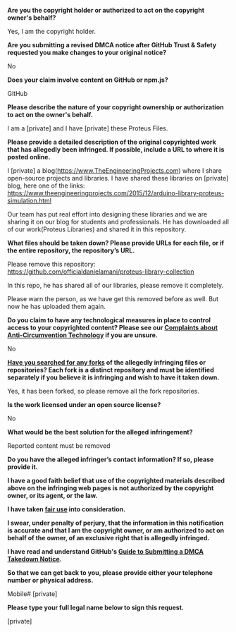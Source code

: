 **Are you the copyright holder or authorized to act on the copyright owner's behalf?**

Yes, I am the copyright holder.

**Are you submitting a revised DMCA notice after GitHub Trust & Safety requested you make changes to your original notice?**

No

**Does your claim involve content on GitHub or npm.js?**

GitHub

**Please describe the nature of your copyright ownership or authorization to act on the owner's behalf.**

I am a [private] and I have [private] these Proteus Files.

**Please provide a detailed description of the original copyrighted work that has allegedly been infringed. If possible, include a URL to where it is posted online.**

I [private] a blog(https://www.TheEngineeringProjects.com) where I share open-source projects and libraries. I have shared these libraries on [private] blog, here one of the links: https://www.theengineeringprojects.com/2015/12/arduino-library-proteus-simulation.html

Our team has put real effort into designing these libraries and we are sharing it on our blog for students and professionals. He has downloaded all of our work(Proteus Libraries) and shared it in this repository.

**What files should be taken down? Please provide URLs for each file, or if the entire repository, the repository’s URL.**

Please remove this repository: https://github.com/officialdanielamani/proteus-library-collection

In this repo, he has shared all of our libraries, please remove it completely.

Please warn the person, as we have get this removed before as well. But now he has uploaded them again.

**Do you claim to have any technological measures in place to control access to your copyrighted content? Please see our <a href="https://docs.github.com/articles/guide-to-submitting-a-dmca-takedown-notice#complaints-about-anti-circumvention-technology">Complaints about Anti-Circumvention Technology</a> if you are unsure.**

No

**<a href="https://docs.github.com/articles/dmca-takedown-policy#b-what-about-forks-or-whats-a-fork">Have you searched for any forks</a> of the allegedly infringing files or repositories? Each fork is a distinct repository and must be identified separately if you believe it is infringing and wish to have it taken down.**

Yes, it has been forked, so please remove all the fork repositories.

**Is the work licensed under an open source license?**

No

**What would be the best solution for the alleged infringement?**

Reported content must be removed

**Do you have the alleged infringer’s contact information? If so, please provide it.**

**I have a good faith belief that use of the copyrighted materials described above on the infringing web pages is not authorized by the copyright owner, or its agent, or the law.**

**I have taken <a href="https://www.lumendatabase.org/topics/22">fair use</a> into consideration.**

**I swear, under penalty of perjury, that the information in this notification is accurate and that I am the copyright owner, or am authorized to act on behalf of the owner, of an exclusive right that is allegedly infringed.**

**I have read and understand GitHub's <a href="https://docs.github.com/articles/guide-to-submitting-a-dmca-takedown-notice/">Guide to Submitting a DMCA Takedown Notice</a>.**

**So that we can get back to you, please provide either your telephone number or physical address.**

Mobile# [private]

**Please type your full legal name below to sign this request.**

[private]
